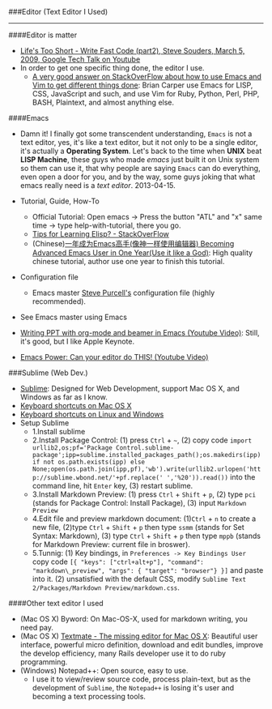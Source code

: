 ###Editor (Text Editor I Used)
<hr>

####Editor is matter

* [Life's Too Short - Write Fast Code (part2), Steve Souders, March 5, 2009, Google Tech Talk on Youtube](https://www.youtube.com/watch?v=IUBw5e-zPXw)
* In order to get one specific thing done, the editor I use.
  * [A very good answer on StackOverFlow about how to use Emacs and Vim to get different things done](http://stackoverflow.com/a/592265/1805394): Brian Carper use Emacs for LISP, CSS, JavaScript and such, and use Vim for Ruby, Python, Perl, PHP, BASH, Plaintext, and almost anything else.


####Emacs
* Damn it! I finally got some transcendent understanding, `Emacs` is not a text editor, yes, it's like a text editor, but it not only to be a single editor, it's actually a __Operating System__. Let's back to the time when __UNIX__ beat __LISP Machine__, these guys who made _emacs_ just built it on Unix system so them can use it, that why people are saying `Emacs` can do everything, even open a door for you, and by the way, some guys joking that what emacs really need is a _text editor_. 2013-04-15.

* Tutorial, Guide, How-To
  * Official Tutorial: Open emacs -> Press the button "ATL" and "x" same time -> type help-with-tutorial, there you go.
  * [Tips for Learning Elisp? - StackOverFlow](http://stackoverflow.com/questions/41522/tips-for-learning-elisp)
  * (Chinese)[一年成为Emacs高手(像神一样使用编辑器) Becoming Advanced Emacs User in One Year(Use it like a God)](http://blog.csdn.net/redguardtoo/article/details/7222501): High quality chinese tutorial, author use one year to finish this tutorial.
* Configuration file
  * Emacs master [Steve Purcell's](https://github.com/purcell/emacs.d) configuration file (highly recommended).
* See Emacs master using Emacs
 * [Writing PPT with org-mode and beamer in Emacs (Youtube Video)](http://www.youtube.com/watch?v=Ho6nMWGtepY): Still, it's good, but I like Apple Keynote.
 * [Emacs Power: Can your editor do THIS! (Youtube Video)](http://www.youtube.com/watch?v=EQAd41VAXWo)




###Sublime (Web Dev.)
* [Sublime](http://www.sublimetext.com/2): Designed for Web Development, support Mac OS X, and Windows as far as I know.
* [Keyboard shortcuts on Mac OS X](http://docs.sublimetext.info/en/latest/reference/keyboard_shortcuts_osx.html)
* [Keyboard shortcuts on Linux and Windows](http://docs.sublimetext.info/en/latest/reference/keyboard_shortcuts_win.html)
* Setup Sublime
  * 1.Install sublime
  * 2.Install Package Control: (1) press `Ctrl` + `~`, (2) copy code `import urllib2,os;pf='Package Control.sublime-package';ipp=sublime.installed_packages_path();os.makedirs(ipp) if not os.path.exists(ipp) else None;open(os.path.join(ipp,pf),'wb').write(urllib2.urlopen('http://sublime.wbond.net/'+pf.replace(' ','%20')).read())` into the command line, hit `Enter` key, (3) restart sublime.
  * 3.Install Markdown Preview: (1) press `Ctrl` + `Shift` + `p`, (2) type `pci` (stands for Package Control: Install Package), (3) input `Markdown Preview`
  * 4.Edit file and preview markdown document: (1)`Ctrl` + `n` to create a new file, (2)type `Ctrl` + `Shift` + `p` then type `ssmm` (stands for Set Syntax: Markdown), (3) type `Ctrl` + `Shift` + `p` then type `mppb` (stands for Markdown Preview: current file in broswer).
  * 5.Tunnig: (1) Key bindings, in `Preferences -> Key Bindings User` copy code `[{ "keys": ["ctrl+alt+p"], "command": "markdown\_preview", "args": { "target": "browser"} }]` and paste into it. (2) unsatisfied with the default CSS, modify `Sublime Text 2/Packages/Markdown Preview/markdown.css`.

####Other text editor I used
* (Mac OS X) Byword: On Mac-OS-X, used for markdown writing, you need pay.
* (Mac OS X) [Textmate - The missing editor for Mac OS X](http://macromates.com): Beautiful user interface, powerful micro definition, download and edit bundles, improve the develop efficiency, many Rails developer use it to do ruby programming.
* (Windows) Notepad++: Open source, easy to use.
  * I use it to view/review source code, process plain-text, but as the development of `Sublime`, the `Notepad++` is losing it's user and becoming a text processing tools.